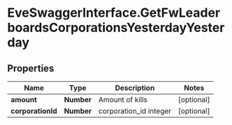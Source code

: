 # EveSwaggerInterface.GetFwLeaderboardsCorporationsYesterdayYesterday

## Properties
Name | Type | Description | Notes
------------ | ------------- | ------------- | -------------
**amount** | **Number** | Amount of kills | [optional] 
**corporationId** | **Number** | corporation_id integer | [optional] 


